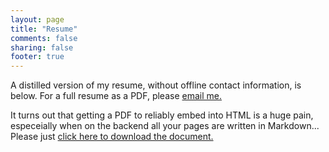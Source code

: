 ```yaml
---
layout: page
title: "Resume"
comments: false
sharing: false
footer: true
---
```


A distilled version of my resume, without offline contact information, is below. For a full resume as a PDF, please [email me.](mailto:seth@sethhochberg.com) 


<p>It turns out that getting a PDF to reliably embed into HTML is a huge pain, especeially when on the backend all your pages are written in Markdown... Please just <a href='http://tank.sethhochberg.com/pub/resume_without_contact.pdf'>click here to download the document.</a></p>

